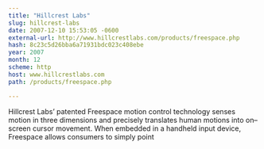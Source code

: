```yaml
---
title: "Hillcrest Labs"
slug: hillcrest-labs
date: 2007-12-10 15:53:05 -0600
external-url: http://www.hillcrestlabs.com/products/freespace.php
hash: 8c23c5d26bba6a71931bdc023c408ebe
year: 2007
month: 12
scheme: http
host: www.hillcrestlabs.com
path: /products/freespace.php

---
```


Hillcrest Labs’ patented Freespace motion control technology senses motion in three dimensions and precisely translates human motions into on–screen cursor movement.  When embedded in a handheld input device, Freespace allows consumers to simply point
